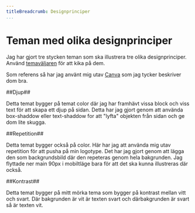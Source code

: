 ```yaml
---
titleBreadcrumb: Designprinciper
...
```

Teman med olika designprinciper
==============================================

Jag har gjort tre stycken teman som ska illustrera tre olika designprinciper.
Använd [temaväljaren](theme-selector) för att kika på dem.

Som referens så har jag använt mig utav [Canva](https://designschool.canva.com/design-elements-principles/) som jag tycker beskriver dom bra.

##Djup##

Detta temat bygger på temat color där jag har framhävt vissa block och viss text för att skapa ett djup på sidan. Detta har jag gjort genom att använda box-shaddow eller text-shaddow for att "lyfta" objekten från sidan och ge dom lite skugga.

##Repetition##

Detta temat bygger också på color. Här har jag att använda mig utav repetition för att pusha på min logotype. Det har jag gjort genom att lägga den som backgrundsbild där den repeteras genom hela bakgrunden. Jag flyttade ner main 90px i mobiltläge bara för att det ska kunna illustreras där också.

##Kontrast##

Detta temat bygger på mitt mörka tema som bygger på kontrast mellan vitt och svart. Där bakgrunden är vit är texten svart och därbakgrunden är svart så är texten vit.
